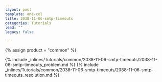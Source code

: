 ```yaml
---
layout: post
template: one-col
title: 2038-11-06-smtp-timeouts
categories: Tutorials
lead: ""
legacy: false

---
```

{% assign product = "common" %}

{% include _inlines/Tutorials/common/2038-11-06-smtp-timeouts/2038-11-06-smtp-timeouts_problem.md %}
{% include _inlines/Tutorials/common/2038-11-06-smtp-timeouts/2038-11-06-smtp-timeouts_resolution.md %}
